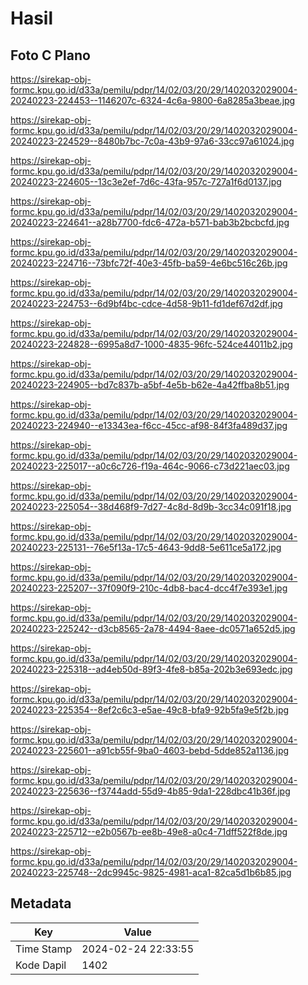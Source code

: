 # Hasil

## Foto C Plano

https://sirekap-obj-formc.kpu.go.id/d33a/pemilu/pdpr/14/02/03/20/29/1402032029004-20240223-224453--1146207c-6324-4c6a-9800-6a8285a3beae.jpg

https://sirekap-obj-formc.kpu.go.id/d33a/pemilu/pdpr/14/02/03/20/29/1402032029004-20240223-224529--8480b7bc-7c0a-43b9-97a6-33cc97a61024.jpg

https://sirekap-obj-formc.kpu.go.id/d33a/pemilu/pdpr/14/02/03/20/29/1402032029004-20240223-224605--13c3e2ef-7d6c-43fa-957c-727a1f6d0137.jpg

https://sirekap-obj-formc.kpu.go.id/d33a/pemilu/pdpr/14/02/03/20/29/1402032029004-20240223-224641--a28b7700-fdc6-472a-b571-bab3b2bcbcfd.jpg

https://sirekap-obj-formc.kpu.go.id/d33a/pemilu/pdpr/14/02/03/20/29/1402032029004-20240223-224716--73bfc72f-40e3-45fb-ba59-4e6bc516c26b.jpg

https://sirekap-obj-formc.kpu.go.id/d33a/pemilu/pdpr/14/02/03/20/29/1402032029004-20240223-224753--6d9bf4bc-cdce-4d58-9b11-fd1def67d2df.jpg

https://sirekap-obj-formc.kpu.go.id/d33a/pemilu/pdpr/14/02/03/20/29/1402032029004-20240223-224828--6995a8d7-1000-4835-96fc-524ce44011b2.jpg

https://sirekap-obj-formc.kpu.go.id/d33a/pemilu/pdpr/14/02/03/20/29/1402032029004-20240223-224905--bd7c837b-a5bf-4e5b-b62e-4a42ffba8b51.jpg

https://sirekap-obj-formc.kpu.go.id/d33a/pemilu/pdpr/14/02/03/20/29/1402032029004-20240223-224940--e13343ea-f6cc-45cc-af98-84f3fa489d37.jpg

https://sirekap-obj-formc.kpu.go.id/d33a/pemilu/pdpr/14/02/03/20/29/1402032029004-20240223-225017--a0c6c726-f19a-464c-9066-c73d221aec03.jpg

https://sirekap-obj-formc.kpu.go.id/d33a/pemilu/pdpr/14/02/03/20/29/1402032029004-20240223-225054--38d468f9-7d27-4c8d-8d9b-3cc34c091f18.jpg

https://sirekap-obj-formc.kpu.go.id/d33a/pemilu/pdpr/14/02/03/20/29/1402032029004-20240223-225131--76e5f13a-17c5-4643-9dd8-5e611ce5a172.jpg

https://sirekap-obj-formc.kpu.go.id/d33a/pemilu/pdpr/14/02/03/20/29/1402032029004-20240223-225207--37f090f9-210c-4db8-bac4-dcc4f7e393e1.jpg

https://sirekap-obj-formc.kpu.go.id/d33a/pemilu/pdpr/14/02/03/20/29/1402032029004-20240223-225242--d3cb8565-2a78-4494-8aee-dc0571a652d5.jpg

https://sirekap-obj-formc.kpu.go.id/d33a/pemilu/pdpr/14/02/03/20/29/1402032029004-20240223-225318--ad4eb50d-89f3-4fe8-b85a-202b3e693edc.jpg

https://sirekap-obj-formc.kpu.go.id/d33a/pemilu/pdpr/14/02/03/20/29/1402032029004-20240223-225354--8ef2c6c3-e5ae-49c8-bfa9-92b5fa9e5f2b.jpg

https://sirekap-obj-formc.kpu.go.id/d33a/pemilu/pdpr/14/02/03/20/29/1402032029004-20240223-225601--a91cb55f-9ba0-4603-bebd-5dde852a1136.jpg

https://sirekap-obj-formc.kpu.go.id/d33a/pemilu/pdpr/14/02/03/20/29/1402032029004-20240223-225636--f3744add-55d9-4b85-9da1-228dbc41b36f.jpg

https://sirekap-obj-formc.kpu.go.id/d33a/pemilu/pdpr/14/02/03/20/29/1402032029004-20240223-225712--e2b0567b-ee8b-49e8-a0c4-71dff522f8de.jpg

https://sirekap-obj-formc.kpu.go.id/d33a/pemilu/pdpr/14/02/03/20/29/1402032029004-20240223-225748--2dc9945c-9825-4981-aca1-82ca5d1b6b85.jpg


## Metadata

| Key        | Value               |
| ---------- | ------------------- |
| Time Stamp | 2024-02-24 22:33:55 |
| Kode Dapil | 1402                |



